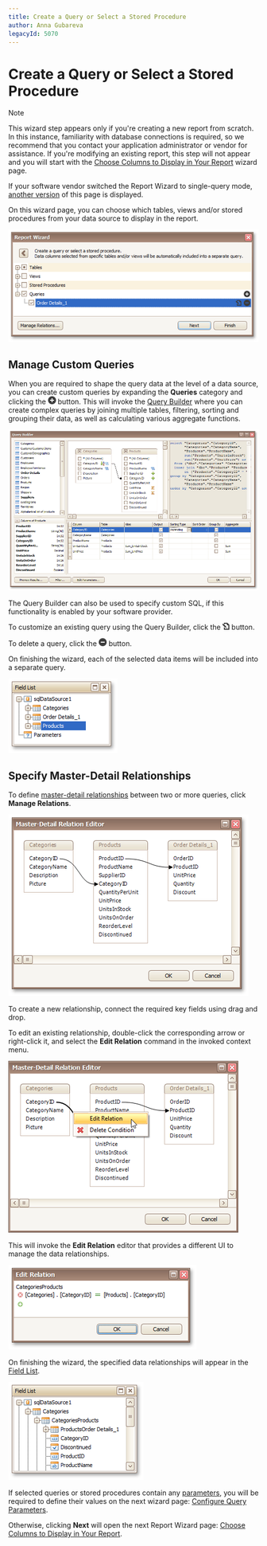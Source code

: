 ```yaml
---
title: Create a Query or Select a Stored Procedure
author: Anna Gubareva
legacyId: 5070
---
```

# Create a Query or Select a Stored Procedure
> [!NOTE]
> This wizard step appears only if you're creating a new report from scratch. In this instance, familiarity with database connections is required, so we recommend that you contact your application administrator or vendor for assistance. If you're modifying an existing report, this step will not appear and you will start with the [Choose Columns to Display in Your Report](../choose-columns-to-display-in-your-report.md) wizard page.
> 
> If your software vendor switched the Report Wizard to single-query mode, [another version](create-a-query-or-select-a-stored-procedure-(single-query-wizard-version).md) of this page is displayed.

On this wizard page, you can choose which tables, views and/or stored procedures from your data source to display in the report.

![eud-win-report-wizard-select-query-page](../../../../../../images/img126654.png)

## Manage Custom Queries
When you are required to shape the query data at the level of a data source, you can create custom queries by expanding the **Queries** category and clicking the ![report-wizard-multi-query-page-icon-add](../../../../../../images/img125532.png) button. This will invoke the [Query Builder](../../../report-designer-reference/report-designer-ui/query-builder.md) where you can create complex queries by joining multiple tables, filtering, sorting and grouping their data, as well as calculating various aggregate functions.

![eud-win-reports-query-builder](../../../../../../images/img126655.png)

The Query Builder can also be used to specify custom SQL, if this functionality is enabled by your software provider.

To customize an existing query using the Query Builder, click the ![report-wizard-multi-query-page-icon-edit](../../../../../../images/img125534.png) button.

To delete a query, click the ![report-wizard-multi-query-page-icon-remove](../../../../../../images/img125533.png) button.

On finishing the wizard, each of the selected data items will be included into a separate query.

![eud-win-reports-field-list-multiple-queries](../../../../../../images/img126659.png)

## Specify Master-Detail Relationships
To define [master-detail relationships](../../../create-reports/report-types/master-detail-report-(detail-report-bands).md) between two or more queries, click **Manage Relations**.

![eud-win-reports-master-detail-relation-editor](../../../../../../images/img126656.png)

To create a new relationship, connect the required key fields using drag and drop.

To edit an existing relationship, double-click the corresponding arrow or right-click it, and select the **Edit Relation** command in the invoked context menu.

![eud-win-reports-master-detail-relation-editor-2](../../../../../../images/img126657.png)

This will invoke the **Edit Relation** editor that provides a different UI to manage the data relationships.

![eud-win-reports-edit-relation-editor](../../../../../../images/img126658.png)

On finishing the wizard, the specified data relationships will appear in the [Field List](../../../report-designer-reference/report-designer-ui/field-list.md).

![eud-win-reports-field-list-master-detail-relation](../../../../../../images/img126660.png)

If selected queries or stored procedures contain any [parameters](../../../report-editing-basics/use-query-parameters.md), you will be required to define their values on the next wizard page: [Configure Query Parameters](configure-query-parameters.md).

Otherwise, clicking **Next** will open the next Report Wizard page: [Choose Columns to Display in Your Report](../choose-columns-to-display-in-your-report.md).